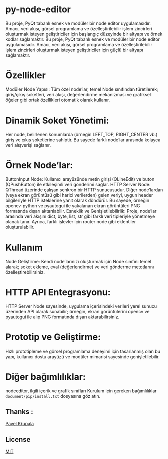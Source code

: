 # py-node-editor
Bu proje, PyQt tabanlı esnek ve modüler bir node editor uygulamasıdır. Amacı, veri akışı, görsel programlama ve özelleştirilebilir işlem zincirleri oluşturmak isteyen geliştiriciler için başlangıç düzeyinde bir altyapı ve örnek kodlar sağlamaktır. 
Bu proje, PyQt tabanlı esnek ve modüler bir node editor uygulamasıdır. Amacı, veri akışı, görsel programlama ve özelleştirilebilir işlem zincirleri oluşturmak isteyen geliştiriciler için güçlü bir altyapı sağlamaktır.

#  Özellikler
Modüler Node Yapısı:
Tüm özel node’lar, temel Node sınıfından türetilerek; giriş/çıkış soketleri, veri akışı, değerlendirme mekanizması ve grafiksel öğeler gibi ortak özellikleri otomatik olarak kullanır.

#  Dinamik Soket Yönetimi:
Her node, belirlenen konumlarda (örneğin LEFT_TOP, RIGHT_CENTER vb.) giriş ve çıkış soketlerine sahiptir. Bu sayede farklı node’lar arasında kolayca veri alışverişi sağlanır.

#  Örnek Node’lar:

  ButtonInput Node:
Kullanıcı arayüzünde metin girişi (QLineEdit) ve buton (QPushButton) ile etkileşimli veri gönderimi sağlar.
  HTTP Server Node:
QThread üzerinde çalışan senkron bir HTTP sunucusudur. Diğer node’lardan (veya ekran görüntüsü gibi harici verilerden) gelen veriyi, uygun header bilgileriyle HTTP isteklerine yanıt olarak döndürür. Bu sayede, örneğin opencv-python ve pyautogui ile yakalanan ekran görüntüleri PNG formatında dışarı aktarılabilir.
Esneklik ve Genişletilebilirlik:
Proje, node’lar arasında veri akışını dict, byte, list, str gibi farklı veri tipleriyle yönetmeye olanak tanır. Ayrıca, farklı işlevler için router node gibi eklentiler oluşturulabilir.

#  Kullanım
Node Geliştirme:
Kendi node’larınızı oluşturmak için Node sınıfını temel alarak; soket ekleme, eval (değerlendirme) ve veri gönderme metotlarını özelleştirebilirsiniz.

#  HTTP API Entegrasyonu:
HTTP Server Node sayesinde, uygulama içerisindeki verileri yerel sunucu üzerinden API olarak sunabilir; örneğin, ekran görüntülerini opencv ve pyautogui ile alıp PNG formatında dışarı aktarabilirsiniz.

 # Prototip ve Geliştirme:
Hızlı prototipleme ve görsel programlama deneyimi için tasarlanmış olan bu yapı, kullanıcı dostu arayüzü ve modüler mimarisi sayesinde genişletilebilir.

 

# Diğer bağımlılıklar:
nodeeditor, ilgili içerik ve grafik sınıfları 
Kurulum için gereken bağımlılıklar ```document/pip/install.txt``` dosyasına göz atın.

## Thanks :
 
 [Pavel Křupala]([https://choosealicense.com/licenses/mit/](https://gitlab.com/pavel.krupala/pyqt-node-editor))
 
## License

[MIT](https://choosealicense.com/licenses/mit/)


